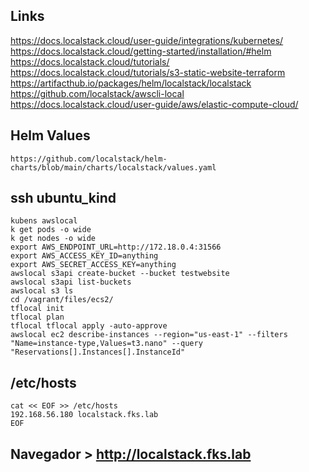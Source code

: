 ## Links
https://docs.localstack.cloud/user-guide/integrations/kubernetes/<br>
https://docs.localstack.cloud/getting-started/installation/#helm<br>
https://docs.localstack.cloud/tutorials/<br>
https://docs.localstack.cloud/tutorials/s3-static-website-terraform<br>
https://artifacthub.io/packages/helm/localstack/localstack<br>
https://github.com/localstack/awscli-local<br>
https://docs.localstack.cloud/user-guide/aws/elastic-compute-cloud/<br>

## Helm Values
```
https://github.com/localstack/helm-charts/blob/main/charts/localstack/values.yaml
```

## ssh ubuntu_kind
```
kubens awslocal
k get pods -o wide
k get nodes -o wide
export AWS_ENDPOINT_URL=http://172.18.0.4:31566
export AWS_ACCESS_KEY_ID=anything
export AWS_SECRET_ACCESS_KEY=anything
awslocal s3api create-bucket --bucket testwebsite
awslocal s3api list-buckets
awslocal s3 ls
cd /vagrant/files/ecs2/
tflocal init
tflocal plan
tflocal tflocal apply -auto-approve
awslocal ec2 describe-instances --region="us-east-1" --filters "Name=instance-type,Values=t3.nano" --query "Reservations[].Instances[].InstanceId"
```

## /etc/hosts
```
cat << EOF >> /etc/hosts
192.168.56.180 localstack.fks.lab
EOF
```

## Navegador > http://localstack.fks.lab
